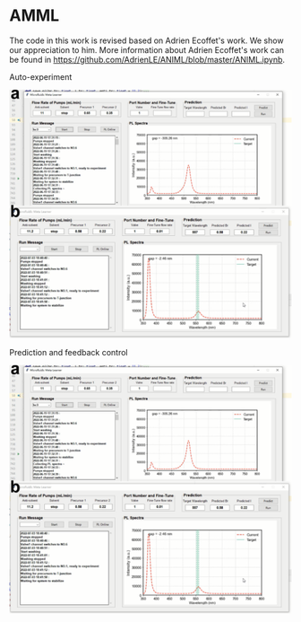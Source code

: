 # AMML
The code in this work is revised based on Adrien Ecoffet's work. We show our appreciation to him.
More information about Adrien Ecoffet's work can be found in https://github.com/AdrienLE/ANIML/blob/master/ANIML.ipynb.

Auto-experiment


![image](GUI_pic/GUI.png)


Prediction and feedback control

![image](GUI_pic/GUI.png)
